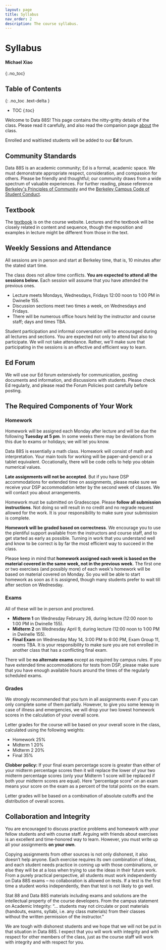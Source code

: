 ```yaml
---
layout: page
title: Syllabus
nav_order: 2
description: The course syllabus.
---
```


# Syllabus
#### Michael Xiao ####
{:.no_toc}

## Table of Contents
{: .no_toc .text-delta }

- TOC
{:toc}

Welcome to Data 88S! This page contains the nitty-gritty details of the class. Please read it carefully, and also read the companion page [about](http://stat88.org/about/) the class.

Enrolled and waitlisted students will be added to our **Ed** forum.

## Community Standards ##
Data 88S is an academic community; Ed is a formal, academic space. We must demonstrate appropriate respect, consideration, and compassion for others. Please be friendly and thoughtful; our community draws from a wide spectrum of valuable experiences. For further reading, please reference [Berkeley's Principles of Community](https://diversity.berkeley.edu/principles-community) and the [Berkeley Campus Code of Student Conduct](https://sa.berkeley.edu/sites/default/files/Code%20of%20Conduct_January%202016.pdf).



## Textbook ##
The [textbook](http://stat88.org/textbook/content/intro.html) is on the course website. Lectures and the textbook will be closely related in content and sequence, though the exposition and examples in lecture might be different from those in the text. 


## Weekly Sessions and Attendance ##
All sessions are in person and start at Berkeley time, that is, 10 minutes after the stated start time.

The class does not allow time conflicts. **You are expected to attend all the sessions below.** Each session will assume that you have attended the previous ones.

- Lecture meets Mondays, Wednesdays, Fridays 12:00 noon to 1:00 PM in Dwinelle 155.
- Discussion sections meet two times a week, on Wednesdays and Fridays. 
- There will be numerous office hours held by the instructor and course staff; days and times TBA.

Student participation and informal conversation will be encouraged during all lectures and sections. You are expected not only to attend but also to participate. We will not take attendance. Rather, we'll make sure that participating in the sessions is an effective and efficient way to learn. 

## Ed Forum ##
We will use our Ed forum extensively for communication, posting documents and information, and discussions with students. Please check Ed regularly, and please read the Forum Policies post carefully before posting.


## The Required Components of Your Work ##

### Homework ###

Homework will be assigned each Monday after lecture and will be due the following **Tuesday at 5 pm**. In some weeks there may be deviations from this due to exams or holidays; we will let you know. 

Data 88S is essentially a math class. Homework will consist of math and interpretation. Your main tools for working will be paper-and-pencil or a tablet equivalent. Occationally, there will be code cells to help you obtain numerical values.

**Late assignments will not be accepted**. But if you have DSP accommodations for extended time on assignments, please make sure we receive your DSP accommodation letter by the second week of classes. We will contact you about arrangements. 

Homework must be submitted on Gradescope. Please **follow all submission instructions**. Not doing so will result in no credit and no regrade request allowed for the work. It is your responsibility to make sure your submission is complete.

**Homework will be graded based on correctness**. We encourage you to use the plentiful support available from the instructors and course staff, and to get started as early as possible. Turning in work that you understand well and know to be correct is by far the most efficient way to succeed in the class.

Please keep in mind that **homework assigned each week is based on the material covered in the same week, not in the previous week.** The first one or two exercises (and possibly more) of each week's homework will be based on material covered on Monday. So you will be able to start homework as soon as it is assigned, though many students prefer to wait till after section on Wednesday.


### Exams ###

All of these will be in person and proctored. 

- **Midterm 1** on Wednesday February 26, during lecture (12:00 noon to 1:00 PM in Dwinelle 155).
- **Midterm 2** on Wednesday April 9, during lecture (12:00 noon to 1:00 PM in Dwinelle 155).
- **Final Exam** on Wednesday May 14, 3:00 PM to 6:00 PM, Exam Group 11, rooms TBA. It is your responsibility to make sure you are not enrolled in another class that has a conflicting final exam. 

There will be **no alternate exams** except as required by campus rules. If you have extended time accommodations for tests from DSP, please make sure that you have enough available hours around the times of the regularly scheduled exams.

### Grades ###
We strongly recommended that you turn in all assignments even if you can only complete some of them partially. However, to give you some leeway in case of illness and emergencies, we will drop your two lowest homework scores in the calculation of your overall score.

Letter grades for the course will be based on your overall score in the class, calculated using the following weights:

- Homework 25%
- Midterm 1 20%
- Midterm 2 20%
- Final 35%

**Clobber policy:** If your final exam percentage score is greater than either of your midterm percentage scores then it will replace the lower of your two midterm percentage scores (only your Midterm 1 score will be replaced if both your midterm scores are equal). Here “percentage score” on an exam means your score on the exam as a percent of the total points on the exam.

Letter grades will be based on a combination of absolute cutoffs and the distribution of overall scores.


## Collaboration and Integrity ##
You are encouraged to discuss practice problems and homework with your fellow students and with course staff. Arguing with friends about exercises is an excellent and time-honored way to learn. However, you must write up all your assignments **on your own**. 

Copying assignments from other sources is not only dishonest, it also doesn’t help anyone. Each exercise requires its own combination of ideas, and each student needs practice in coming up with those combinations, or else they will be at a loss when trying to use the ideas in their future work. From a purely practical perspective, all students must work independently on Data 88S exams – no collaboration is allowed on tests. If a test is the first time a student works independently, then that test is not likely to go well. 

Stat 88 and Data 88S materials including exams and solutions are the intellectual property of the course developers. From the campus statement on Academic Integrity: “... students may not circulate or post materials (handouts, exams, syllabi, i.e. any class materials) from their classes without the written permission of the instructor.” 

We are tough with dishonest students and we hope that we will not be put in that situation in Data 88S. I expect that you will work with integrity and with respect for other members of the class, just as the course staff will work with integrity and with respect for you.